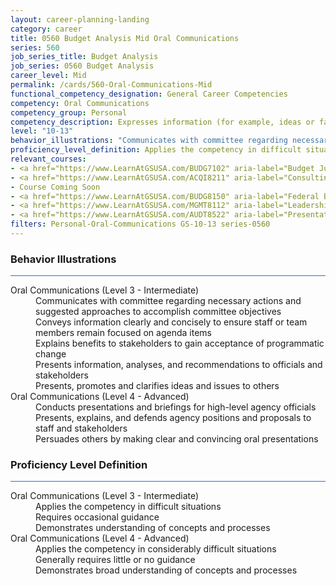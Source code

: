 ```yaml
---
layout: career-planning-landing
category: career
title: 0560 Budget Analysis Mid Oral Communications
series: 560
job_series_title: Budget Analysis
job_series: 0560 Budget Analysis
career_level: Mid
permalink: /cards/560-Oral-Communications-Mid
functional_competency_designation: General Career Competencies
competency: Oral Communications
competency_group: Personal
competency_description: Expresses information (for example, ideas or facts) to individuals or groups effectively, taking into account the audience and nature of the information (for example, technical, sensitive, controversial); makes clear and convincing oral presentations; listens to others, attends to nonverbal cues, and responds appropriately.
level: "10-13"
behavior_illustrations: "Communicates with committee regarding necessary actions and suggested approaches to accomplish committee objectives ? Conveys information clearly and concisely to ensure staff or team members remain focused on agenda items ? Explains benefits to stakeholders to gain acceptance of programmatic change ? Presents information, analyses, and recommendations to officials and stakeholders ? Presents, promotes and clarifies ideas and issues to others ? Conducts presentations and briefings for high-level agency officials ? Presents, explains, and defends agency positions and proposals to staff and stakeholders ? Persuades others by making clear and convincing oral presentations"
proficiency_level_definition: Applies the competency in difficult situations ? Requires occasional guidance ? Demonstrates understanding of concepts and processes ? Applies the competency in considerably difficult situations ? Generally requires little or no guidance ? Demonstrates broad understanding of concepts and processes
relevant_courses: 
- <a href="https://www.LearnAtGSUSA.com/BUDG7102" aria-label="Budget Justification and Presentation (BUDG7102), GSU - https://www.LearnAtGSUSA.com/BUDG7102">Budget Justification and Presentation (BUDG7102), GSU</a>
- <a href="https://www.LearnAtGSUSA.com/ACQI8211" aria-label="Consulting Skills for Acquisition Professionals (ACQI8211), GSU - https://www.LearnAtGSUSA.com/ACQI8211">Consulting Skills for Acquisition Professionals (ACQI8211), GSU</a>
- Course Coming Soon
- <a href="https://www.LearnAtGSUSA.com/BUDG8150" aria-label="Federal Budget Analysis Using Microsoft Excel (BUDG8150), GSU - https://www.LearnAtGSUSA.com/BUDG8150">Federal Budget Analysis Using Microsoft Excel (BUDG8150), GSU</a>
- <a href="https://www.LearnAtGSUSA.com/MGMT8112" aria-label="Leadership Communication (MGMT8112), GSU - https://www.LearnAtGSUSA.com/MGMT8112">Leadership Communication (MGMT8112), GSU</a>
- <a href="https://www.LearnAtGSUSA.com/AUDT8522" aria-label="Presentation and Briefing Skills for Auditors (AUDT8522), GSU - https://www.LearnAtGSUSA.com/AUDT8522">Presentation and Briefing Skills for Auditors (AUDT8522), GSU</a>
filters: Personal-Oral-Communications GS-10-13 series-0560
---
```


<div class="desktop:grid-col-6 margin-y-3">
  <div class="border-top-2 bg-white padding-3 shadow-5 height-full members-hover border-1px button-border border-top-blue radius-lg card-text-color">
    <h3>Behavior Illustrations</h3>
    <hr style="background-color: #1b74e0 !important;"/>
    <dl class="text-base card-content-color"><dt>Oral Communications (Level 3 - Intermediate)</dt><dd>Communicates with committee regarding necessary actions and suggested approaches to accomplish committee objectives </dd><dd> Conveys information clearly and concisely to ensure staff or team members remain focused on agenda items </dd><dd> Explains benefits to stakeholders to gain acceptance of programmatic change </dd><dd> Presents information, analyses, and recommendations to officials and stakeholders </dd><dd> Presents, promotes and clarifies ideas and issues to others</dd><dt>Oral Communications (Level 4 - Advanced)</dt><dd>Conducts presentations and briefings for high-level agency officials </dd><dd> Presents, explains, and defends agency positions and proposals to staff and stakeholders </dd><dd> Persuades others by making clear and convincing oral presentations</dd></dl>
  </div>
</div>
<div class="desktop:grid-col-6 margin-y-3">
  <div class="border-top-2 bg-white padding-3 shadow-5 height-full members-hover border-1px button-border border-top-blue radius-lg card-text-color">
    <h3>Proficiency Level Definition</h3>
     <hr style="background-color: #1b74e0 !important;"/>
    <dl class="text-base card-content-color"><dt>Oral Communications (Level 3 - Intermediate)</dt><dd>Applies the competency in difficult situations </dd><dd> Requires occasional guidance </dd><dd> Demonstrates understanding of concepts and processes</dd><dt>Oral Communications (Level 4 - Advanced)</dt><dd>Applies the competency in considerably difficult situations </dd><dd> Generally requires little or no guidance </dd><dd> Demonstrates broad understanding of concepts and processes</dd></dl>
  </div>
</div>